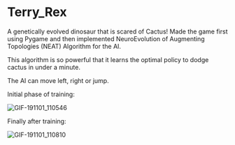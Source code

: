 # Terry_Rex
A genetically evolved dinosaur that is scared of Cactus!
Made the game first using Pygame and then implemented NeuroEvolution of Augmenting Topologies (NEAT) Algorithm for the AI.

This algorithm is so powerful that it learns the optimal policy to dodge cactus in under a minute. 

The AI can move left, right or jump.

Initial phase of training:

![GIF-191101_110546](https://user-images.githubusercontent.com/36446402/68004799-d62cce80-fc98-11e9-8b07-3f2368748ccc.gif)


Finally after training:

![GIF-191101_110810](https://user-images.githubusercontent.com/36446402/68004871-1d1ac400-fc99-11e9-9692-bf7df96bd451.gif)
